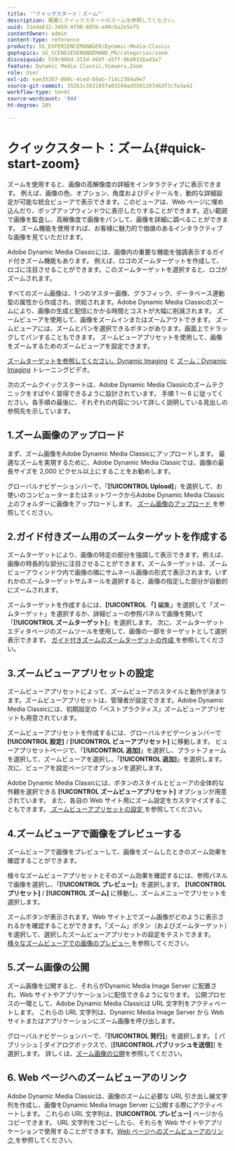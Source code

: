 ```yaml
---
title: '"クイックスタート：ズーム"'
description: 概要とクイックスタートのズームを参照してください。
uuid: 31eda632-3469-4f90-885b-e90c6a2e5e75
contentOwner: admin
content-type: reference
products: SG_EXPERIENCEMANAGER/Dynamic-Media-Classic
geptopics: SG_SCENESEVENONDEMAND_PK/categories/zoom
discoiquuid: 559c986d-313d-46df-a5ff-0b49316ad3a7
feature: Dynamic Media Classic,Viewers,Zoom
role: User
exl-id: eae35207-000c-4ced-b9ab-714c2384a9e7
source-git-commit: 352b1c383195fa03294ad3501207d63f3cfe3e42
workflow-type: tm+mt
source-wordcount: '944'
ht-degree: 28%

---
```


# クイックスタート：ズーム{#quick-start-zoom}

ズームを使用すると、画像の高解像度の詳細をインタラクティブに表示できます。 例えば、画像の色、オプション、角度およびディテールを、動的な詳細設定が可能な統合ビューアで表示できます。このビューアは、Web ページに埋め込んだり、ポップアップウィンドウに表示したりすることができます。近い範囲で画像を監査し、高解像度で画像をパンして、画像を詳細に調べることができます。 ズーム機能を使用すれば、お客様に魅力的で価値のあるインタラクティブな画像を見ていただけます。

Adobe Dynamic Media Classicには、画像内の重要な機能を強調表示するガイド付きズーム機能もあります。 例えば、ロゴのズームターゲットを作成して、ロゴに注目させることができます。このズームターゲットを選択すると、ロゴがズームされます。

すべてのズーム画像は、1 つのマスター画像、グラフィック、データベース連動型の属性から作成され、供給されます。Adobe Dynamic Media Classicのズームにより、画像の生成と配信にかかる時間とコストが大幅に削減されます。 ズームビューアを使用して、画像をズームインまたはズームアウトできます。 ズームビューアには、ズームとパンを選択できるボタンがあります。画面上でドラッグしてパンすることもできます。 ズームビューアプリセットを使用して、画像をズームするためのズームビューアを設定できます。

[ ズームターゲットを参照してください。Dynamic Imaging](https://s7d5.scene7.com/s7viewers/html5/VideoViewer.html?videoserverurl=https://s7d5.scene7.com/is/content/&amp;emailurl=https://s7d5.scene7.com/s7/emailFriend&amp;serverUrl=https://s7d5.scene7.com/is/image/&amp;config=Scene7SharedAssets/Universal_HTML5_Video&amp;contenturl=https://s7d5.scene7.com/skins/&amp;asset=S7tutorials/559_Zoom%20Target%20Tool_converted%20renamed_Dynamic%20Imaging-AVS) と [ ズーム：Dynamic Imaging](https://s7d5.scene7.com/s7viewers/html5/VideoViewer.html?videoserverurl=https://s7d5.scene7.com/is/content/&amp;emailurl=https://s7d5.scene7.com/s7/emailFriend&amp;serverUrl=https://s7d5.scene7.com/is/image/&amp;config=Scene7SharedAssets/Universal_HTML5_Video&amp;contenturl=https://s7d5.scene7.com/skins/&amp;asset=S7tutorials/560_Zoom_converted%20renamed_Dynamic%20Imaging-AVS) トレーニングビデオ。

次のズームクイックスタートは、Adobe Dynamic Media Classicのズームテクニックをすばやく習得できるように設計されています。 手順 1 ～ 6 に従ってください。各手順の最後に、それぞれの内容について詳しく説明している見出しの参照先を示しています。

## 1.ズーム画像のアップロード

まず、ズーム画像をAdobe Dynamic Media Classicにアップロードします。 最適なズームを実現するために、Adobe Dynamic Media Classicでは、画像の最長サイズを 2,000 ピクセル以上にすることをお勧めします。

グローバルナビゲーションバーで、「**[!UICONTROL Upload]**」を選択して、お使いのコンピューターまたはネットワークからAdobe Dynamic Media Classic上のフォルダーに画像をアップロードします。 [ ズーム画像のアップロード ](uploading-zoom-images.md#uploading_zoom_images) を参照してください。

## 2.ガイド付きズーム用のズームターゲットを作成する

ズームターゲットにより、画像の特定の部分を強調して表示できます。例えば、画像の特長的な部分に注目させることができます。ズームターゲットは、ズームビューアウィンドウ内で画像の隣にサムネール画像の形式で表示されます。いずれかのズームターゲットサムネールを選択すると、画像の指定した部分が自動的にズームされます。

ズームターゲットを作成するには、**[!UICONTROL 「]** 編集」を選択して「ズームターゲット」を選択するか、詳細ビューの参照パネルで画像を開いて「**[!UICONTROL ズームターゲット]**」を選択します。 次に、ズームターゲットエディタページのズームツールを使用して、画像の一部をターゲットとして選択表示できます。 [ ガイド付きズームのズームターゲットの作成 ](creating-zoom-targets-guided-zoom.md#creating_zoom_targets_for_guided_zoom) を参照してください。

## 3.ズームビューアプリセットの設定

ズームビューアプリセットによって、ズームビューアのスタイルと動作が決まります。ズームビューアプリセットは、管理者が設定できます。Adobe Dynamic Media Classicには、初期設定の「ベストプラクティス」ズームビューアプリセットも用意されています。

ズームビューアプリセットを作成するには、グローバルナビゲーションバーで **[!UICONTROL 設定]** / **[!UICONTROL ビューアプリセット]** に移動します。 ビューアプリセットページで、「**[!UICONTROL 追加]**」を選択し、プラットフォームを選択して、ズームビューアを選択し、「**[!UICONTROL 追加]**」を選択します。 次に、ビューアを設定ページでオプションを選択します。

Adobe Dynamic Media Classicには、ボタンのスタイルとビューアの全体的な外観を選択できる **[!UICONTROL ズームビューアプリセット]** オプションが用意されています。 また、各自の Web サイト用にズーム設定をカスタマイズすることもできます。[ ズームビューアプリセットの設定 ](setting-zoom-viewer-presets.md#setting_up_zoom_viewer_presets) を参照してください。

## 4.ズームビューアで画像をプレビューする

ズームビューアで画像をプレビューして、画像をズームしたときのズーム効果を確認することができます。

様々なズームビューアプリセットとそのズーム効果を確認するには、参照パネルで画像を選択し、「**[!UICONTROL プレビュー]**」を選択します。 **[!UICONTROL プリセット]** / **[!UICONTROL ズーム]** に移動し、ズームメニューでプリセットを選択します。

ズームボタンが表示されます。Web サイト上でズーム画像がどのように表示されるかを確認することができます。「ズーム」ボタン（およびズームターゲット）を選択して、選択したズームビューアプリセットの設定をテストできます。 [ 様々なズームビューアでの画像のプレビュー ](previewing-image-assets-different-zoom.md#previewing_image_assets_with_different_zoom_viewers) を参照してください。

## 5.ズーム画像の公開

ズーム画像を公開すると、それらがDynamic Media Image Server に配置され、Web サイトやアプリケーションに配信できるようになります。 公開プロセスの一環として、Adobe Dynamic Media Classicは URL 文字列をアクティベートします。 これらの URL 文字列は、Dynamic Media Image Server から Web サイトまたはアプリケーションにズーム画像を呼び出します。

グローバルナビゲーションバーで、「**[!UICONTROL 発行]**」を選択します。 [ パブリッシュ ] ダイアログボックスで、[**[!UICONTROL パブリッシュを送信]**] を選択します。 詳しくは、[ズーム画像の公開](publishing-zoom-images.md#publishing_zoom_images)を参照してください。

## 6. Web ページへのズームビューアのリンク

Adobe Dynamic Media Classicは、画像のズームに必要な URL 引き出し線文字列を作成し、画像をDynamic Media Image Server に公開する際にアクティベートします。 これらの URL 文字列は、**[!UICONTROL プレビュー]** ページからコピーできます。 URL 文字列をコピーしたら、それらを Web サイトやアプリケーションで使用することができます。[Web ページへのズームビューアのリンク ](linking-zoom-viewers-web-pages.md#linking_zoom_viewers_to_your_web_pages) を参照してください。
